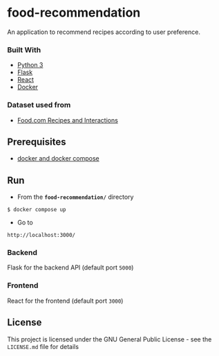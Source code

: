# food-recommendation
An application to recommend recipes according to user preference.

### Built With

* [Python 3](https://www.python.org/)
* [Flask](http://flask.pocoo.org/)
* [React](https://reactjs.org/)
* [Docker](https://www.docker.com/)

### Dataset used from
- [Food.com Recipes and Interactions](https://www.kaggle.com/datasets/shuyangli94/food-com-recipes-and-user-interactions)

## Prerequisites
- [docker and docker compose](https://docs.docker.com/compose/install/)

## Run
*   From the **`food-recommendation/`** directory
```
$ docker compose up
```
*   Go to 
```
http://localhost:3000/
```

### Backend

Flask for the backend API (default port `5000`)

### Frontend

React for the frontend (default port `3000`)


## License
This project is licensed under the GNU General Public License - see the `LICENSE.md` file for details
